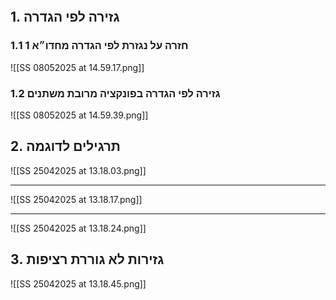 ```table-of-contents
```
## 1. גזירה לפי הגדרה
### 1.1 חזרה על נגזרת לפי הגדרה מחדו״א 1
![[SS 08052025 at 14.59.17.png]]
### 1.2 גזירה לפי הגדרה בפונקציה מרובת משתנים
![[SS 08052025 at 14.59.39.png]]

## 2. תרגילים לדוגמה
![[SS 25042025 at 13.18.03.png]]
___

![[SS 25042025 at 13.18.17.png]]
___
![[SS 25042025 at 13.18.24.png]]
## 3. גזירות **לא** גוררת רציפות
![[SS 25042025 at 13.18.45.png]]